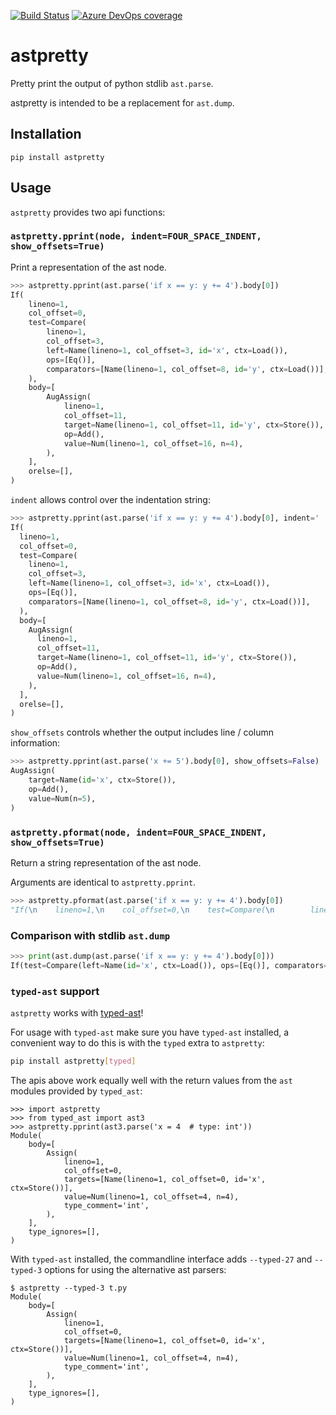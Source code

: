 [![Build Status](https://dev.azure.com/asottile/asottile/_apis/build/status/asottile.astpretty?branchName=master)](https://dev.azure.com/asottile/asottile/_build/latest?definitionId=35&branchName=master)
[![Azure DevOps coverage](https://img.shields.io/azure-devops/coverage/asottile/asottile/35/master.svg)](https://dev.azure.com/asottile/asottile/_build/latest?definitionId=35&branchName=master)

astpretty
=========

Pretty print the output of python stdlib `ast.parse`.

astpretty is intended to be a replacement for `ast.dump`.

## Installation

`pip install astpretty`


## Usage

`astpretty` provides two api functions:


### `astpretty.pprint(node, indent=FOUR_SPACE_INDENT, show_offsets=True)`

Print a representation of the ast node.

```python
>>> astpretty.pprint(ast.parse('if x == y: y += 4').body[0])
If(
    lineno=1,
    col_offset=0,
    test=Compare(
        lineno=1,
        col_offset=3,
        left=Name(lineno=1, col_offset=3, id='x', ctx=Load()),
        ops=[Eq()],
        comparators=[Name(lineno=1, col_offset=8, id='y', ctx=Load())],
    ),
    body=[
        AugAssign(
            lineno=1,
            col_offset=11,
            target=Name(lineno=1, col_offset=11, id='y', ctx=Store()),
            op=Add(),
            value=Num(lineno=1, col_offset=16, n=4),
        ),
    ],
    orelse=[],
)
```

`indent` allows control over the indentation string:

```python
>>> astpretty.pprint(ast.parse('if x == y: y += 4').body[0], indent='  ')
If(
  lineno=1,
  col_offset=0,
  test=Compare(
    lineno=1,
    col_offset=3,
    left=Name(lineno=1, col_offset=3, id='x', ctx=Load()),
    ops=[Eq()],
    comparators=[Name(lineno=1, col_offset=8, id='y', ctx=Load())],
  ),
  body=[
    AugAssign(
      lineno=1,
      col_offset=11,
      target=Name(lineno=1, col_offset=11, id='y', ctx=Store()),
      op=Add(),
      value=Num(lineno=1, col_offset=16, n=4),
    ),
  ],
  orelse=[],
)
```

`show_offsets` controls whether the output includes line / column information:

```python
>>> astpretty.pprint(ast.parse('x += 5').body[0], show_offsets=False)
AugAssign(
    target=Name(id='x', ctx=Store()),
    op=Add(),
    value=Num(n=5),
)
```

### `astpretty.pformat(node, indent=FOUR_SPACE_INDENT, show_offsets=True)`

Return a string representation of the ast node.

Arguments are identical to `astpretty.pprint`.

```python
>>> astpretty.pformat(ast.parse('if x == y: y += 4').body[0])
"If(\n    lineno=1,\n    col_offset=0,\n    test=Compare(\n        lineno=1,\n        col_offset=3,\n        left=Name(lineno=1, col_offset=3, id='x', ctx=Load()),\n        ops=[Eq()],\n        comparators=[Name(lineno=1, col_offset=8, id='y', ctx=Load())],\n    ),\n    body=[\n        AugAssign(\n            lineno=1,\n            col_offset=11,\n            target=Name(lineno=1, col_offset=11, id='y', ctx=Store()),\n            op=Add(),\n            value=Num(lineno=1, col_offset=16, n=4),\n        ),\n    ],\n    orelse=[],\n)"
```

### Comparison with stdlib `ast.dump`

```python
>>> print(ast.dump(ast.parse('if x == y: y += 4').body[0]))
If(test=Compare(left=Name(id='x', ctx=Load()), ops=[Eq()], comparators=[Name(id='y', ctx=Load())]), body=[AugAssign(target=Name(id='y', ctx=Store()), op=Add(), value=Num(n=4))], orelse=[])
```

### `typed-ast` support

`astpretty` works with [typed-ast](https://github.com/python/typed_ast)!

For usage with `typed-ast` make sure you have `typed-ast` installed, a
convenient way to do this is with the `typed` extra to `astpretty`:

```bash
pip install astpretty[typed]
```

The apis above work equally well with the return values from the `ast` modules
provided by `typed_ast`:

```pycon
>>> import astpretty
>>> from typed_ast import ast3
>>> astpretty.pprint(ast3.parse('x = 4  # type: int'))
Module(
    body=[
        Assign(
            lineno=1,
            col_offset=0,
            targets=[Name(lineno=1, col_offset=0, id='x', ctx=Store())],
            value=Num(lineno=1, col_offset=4, n=4),
            type_comment='int',
        ),
    ],
    type_ignores=[],
)
```

With `typed-ast` installed, the commandline interface adds `--typed-27` and
`--typed-3` options for using the alternative ast parsers:

```console
$ astpretty --typed-3 t.py
Module(
    body=[
        Assign(
            lineno=1,
            col_offset=0,
            targets=[Name(lineno=1, col_offset=0, id='x', ctx=Store())],
            value=Num(lineno=1, col_offset=4, n=4),
            type_comment='int',
        ),
    ],
    type_ignores=[],
)
```
